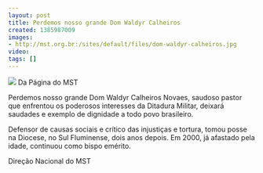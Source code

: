 ```yaml
---
layout: post
title: Perdemos nosso grande Dom Waldyr Calheiros
created: 1385987009
images:
- http://mst.org.br:/sites/default/files/dom-waldyr-calheiros.jpg
video: 
tags: []
---
```



![](/sites/default/files/dom-waldyr-calheiros.jpg)
Da Página do MST

Perdemos nosso grande Dom Waldyr Calheiros Novaes, saudoso pastor que enfrentou os poderosos interesses da Ditadura Militar, deixará saudades e exemplo de dignidade a todo povo brasileiro.




Defensor de causas sociais e crítico das injustiças e tortura, tomou posse na Diocese, no Sul Fluminense, dois anos depois. Em 2000, já afastado pela idade, continuou como bispo emérito.


Direção Nacional do MST


 
